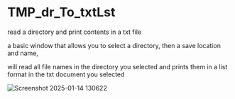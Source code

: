 # TMP_dr_To_txtLst

read a directory and print contents in a txt file

a basic window that allows you to select a directory,
then a save location and name,

will read all file names in the directory you selected and prints them in a list format in the txt document you selected

![Screenshot 2025-01-14 130622](https://github.com/user-attachments/assets/181e9e41-76dd-46c8-ba19-ce61063380ce)
